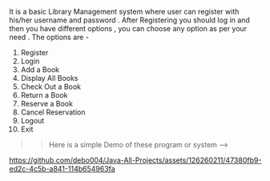 It is a basic Library Management system where user can register with his/her username and password . After Registering you should log in and then you have different options , you can choose any option as per your need . The options are -

1. Register
2. Login
3. Add a Book
4. Display All Books
5. Check Out a Book
6. Return a Book
7. Reserve a Book
8. Cancel Reservation
9. Logout
0. Exit

>> Here is a simple Demo of these program or system -->

https://github.com/debo004/Java-All-Projects/assets/126260211/47380fb9-ed2c-4c5b-a841-114b654963fa

